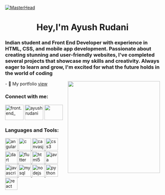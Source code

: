 [![MasterHead](https://1.bp.blogspot.com/-7A4WynwLsMw/XbBpCXG8fHI/AAAAAAAAMt4/uOa1bpLskYgrwGbllhSu2SDj_Mig8SXJQCLcBGAsYHQ/s1600/2000_600px.gif)](#)
<h1 align="center">Hey,I'm Ayush Rudani</h1>
<h3 align="left">Indian student and Front End Developer with experience in HTML, CSS, and mobile app development. Passionate about creating stunning and user-friendly websites, I've completed several projects that showcase my skills and creativity. Always eager to learn and grow, I'm excited for what the future holds in the world of coding</h3>
<img align="right" width=300 src="https://media2.giphy.com/media/WFZvB7VIXBgiz3oDXE/200w.webp?cid=ecf05e470lpqb53cmmnbhdnbdme8hqrekfha40usgquma1qa&ep=v1_stickers_search&rid=200w.webp&ct=s"/>
<p>- 🔭 My portfolio <a href="https://ayushrudani-portfolio.vercel.app/" target="blank">view</a><br></p>
<h3 align="left">Connect with me:</h3>
<p align="left">
<a href="https://instagram.com/ayush_ruds" target="blank"><img align="center" src="https://www.logo.wine/a/logo/Instagram/Instagram-Logo.wine.svg" alt="front.end_" height="50" width="60" /></a>
<a href="https://ayushrudani-portfolio.vercel.app/" target="blank"><img align="center" src="https://www.logo.wine/a/logo/GitHub/GitHub-Icon-White-Dark-Background-Logo.wine.svg" alt="ayushrudani" height="50" width="60" /></a>
<a href="https://www.hackerrank.com/ayush_ruds" target="blank"><img align="center" src="https://cdn.worldvectorlogo.com/logos/hackerrank.svg" height="50" width="60" /></a>
</p>

<h3 align="left">Languages and Tools:</h3>
<p align="left"> <a href="https://angular.io" target="_blank" rel="noreferrer"> <img src="https://img.icons8.com/?size=1x&id=71257&format=png" alt="angular" width="40" height="40"/> </a> 
<a href="https://www.cprogramming.com/" target="_blank" rel="noreferrer"> <img src="https://img.icons8.com/?size=1x&id=40670&format=png" alt="c" width="40" height="40"/> </a> 
<a href="https://canvasjs.com" target="_blank" rel="noreferrer"> <img src="https://img.icons8.com/?size=1x&id=iWw83PVcBpLw&format=png" alt="canvasjs" width="40" height="40"/> </a> 
<a href="https://www.w3schools.com/css/" target="_blank" rel="noreferrer"> <img src="https://img.icons8.com/?size=1x&id=7gdY5qNXaKC0&format=png" alt="css3" width="40" height="40"/> </a> 
<a href="https://dart.dev" target="_blank" rel="noreferrer"> <img src="https://img.icons8.com/?size=1x&id=7AFcZ2zirX6Y&format=png" alt="dart" width="40" height="40"/> </a> 
<a href="https://flutter.dev" target="_blank" rel="noreferrer"> <img src="https://img.icons8.com/?size=1x&id=7I3BjCqe9rjG&format=png" alt="flutter" width="40" height="40"/> </a> 
<a href="https://www.w3.org/html/" target="_blank" rel="noreferrer"> <img src="https://img.icons8.com/?size=1x&id=20909&format=png" alt="html5" width="40" height="40"/> </a> 
<a href="https://www.java.com" target="_blank" rel="noreferrer"> <img src="https://img.icons8.com/?size=1x&id=Pd2x9GWu9ovX&format=png" alt="java" width="40" height="40"/> </a> 
<a href="https://developer.mozilla.org/en-US/docs/Web/JavaScript" target="_blank" rel="noreferrer"> <img src="https://img.icons8.com/?size=1x&id=108784&format=png" alt="javascript" width="40" height="40"/> </a> 
<a href="https://www.mysql.com/" target="_blank" rel="noreferrer"> <img src="https://img.icons8.com/?size=1x&id=77694&format=png" alt="mysql" width="40" height="40"/> </a> 
<a href="https://nodejs.org" target="_blank" rel="noreferrer"> <img src="https://img.icons8.com/?size=1x&id=hsPbhkOH4FMe&format=png" alt="nodejs" width="40" height="40"/> </a> 
<a href="https://www.python.org" target="_blank" rel="noreferrer"> <img src="https://img.icons8.com/?size=1x&id=13441&format=png" alt="python" width="40" height="40"/> </a> 
<a href="https://reactjs.org/" target="_blank" rel="noreferrer"> <img src="https://img.icons8.com/?size=1x&id=Vra58PN2KmI5&format=png" alt="react" width="40" height="40"/> </a> </p>

